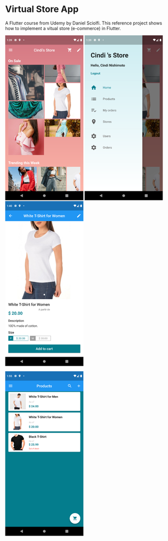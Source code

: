 # Virtual Store App

A Flutter course from Udemy by Daniel Sciolfi.
This reference project shows how to implement a vitual store (e-commerce) in Flutter.
<p float="left">
  <img src="web/icons/pic_1.png" width="250" />
  <img src="web/icons/pic_2.png" width="250" />
  <img src="web/icons/pic_3.png" width="250" />
</p>
  <img src="web/icons/pic_3B.png" width="250" />

